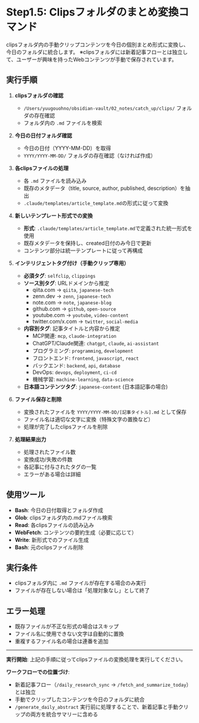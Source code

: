 # Step1.5: Clipsフォルダのまとめ変換コマンド

clipsフォルダ内の手動クリップコンテンツを今日の個別まとめ形式に変換し、今日のフォルダに統合します。
※clipsフォルダには新着記事フローとは独立して、ユーザーが興味を持ったWebコンテンツが手動で保存されています。

## 実行手順

1. **clipsフォルダの確認**
   - `/Users/yuugouohno/obsidian-vault/02_notes/catch_up/clips/` フォルダの存在確認
   - フォルダ内の `.md` ファイルを検索

2. **今日の日付フォルダ確認**
   - 今日の日付（YYYY-MM-DD）を取得
   - `YYYY/YYYY-MM-DD/` フォルダの存在確認（なければ作成）

3. **各clipsファイルの処理**
   - 各 `.md` ファイルを読み込み
   - 既存のメタデータ（title, source, author, published, description）を抽出
   - `.claude/templates/article_template.md`の形式に従って変換

4. **新しいテンプレート形式での変換**
   - **形式**: `.claude/templates/article_template.md`で定義された統一形式を使用
   - 既存メタデータを保持し、created日付のみ今日で更新
   - コンテンツ部分は統一テンプレートに従って再構成

5. **インテリジェントタグ付け（手動クリップ専用）**
   - **必須タグ**: `selfclip`, `clippings`
   - **ソース別タグ**: URLドメインから推定
     - qiita.com → `qiita`, `japanese-tech`
     - zenn.dev → `zenn`, `japanese-tech`
     - note.com → `note`, `japanese-blog`
     - github.com → `github`, `open-source`
     - youtube.com → `youtube`, `video-content`
     - twitter.com/x.com → `twitter`, `social-media`
   - **内容別タグ**: 記事タイトルと内容から推定
     - MCP関連: `mcp`, `claude-integration`
     - ChatGPT/Claude関連: `chatgpt`, `claude`, `ai-assistant`
     - プログラミング: `programming`, `development`
     - フロントエンド: `frontend`, `javascript`, `react`
     - バックエンド: `backend`, `api`, `database`
     - DevOps: `devops`, `deployment`, `ci-cd`
     - 機械学習: `machine-learning`, `data-science`
   - **日本語コンテンツタグ**: `japanese-content` (日本語記事の場合)

6. **ファイル保存と削除**
   - 変換されたファイルを `YYYY/YYYY-MM-DD/[記事タイトル].md` として保存
   - ファイル名は適切な文字に変換（特殊文字の置換など）
   - 処理が完了したclipsファイルを削除

7. **処理結果出力**
   - 処理されたファイル数
   - 変換成功/失敗の件数
   - 各記事に付与されたタグの一覧
   - エラーがある場合は詳細

## 使用ツール
- **Bash**: 今日の日付取得とフォルダ作成
- **Glob**: clipsフォルダ内の.mdファイル検索
- **Read**: 各clipsファイルの読み込み
- **WebFetch**: コンテンツの要約生成（必要に応じて）
- **Write**: 新形式でのファイル生成
- **Bash**: 元のclipsファイル削除

## 実行条件
- clipsフォルダ内に `.md` ファイルが存在する場合のみ実行
- ファイルが存在しない場合は「処理対象なし」として終了

## エラー処理
- 既存ファイルが不正な形式の場合はスキップ
- ファイル名に使用できない文字は自動的に置換
- 重複するファイル名の場合は連番を追加

---

**実行開始**: 上記の手順に従ってclipsファイルの変換処理を実行してください。

**ワークフローでの位置づけ**:
- 新着記事フロー（`/daily_research_sync` → `/fetch_and_summarize_today`）とは独立
- 手動でクリップしたコンテンツを今日のフォルダに統合
- `/generate_daily_abstract` 実行前に処理することで、新着記事と手動クリップの両方を統合サマリーに含める
